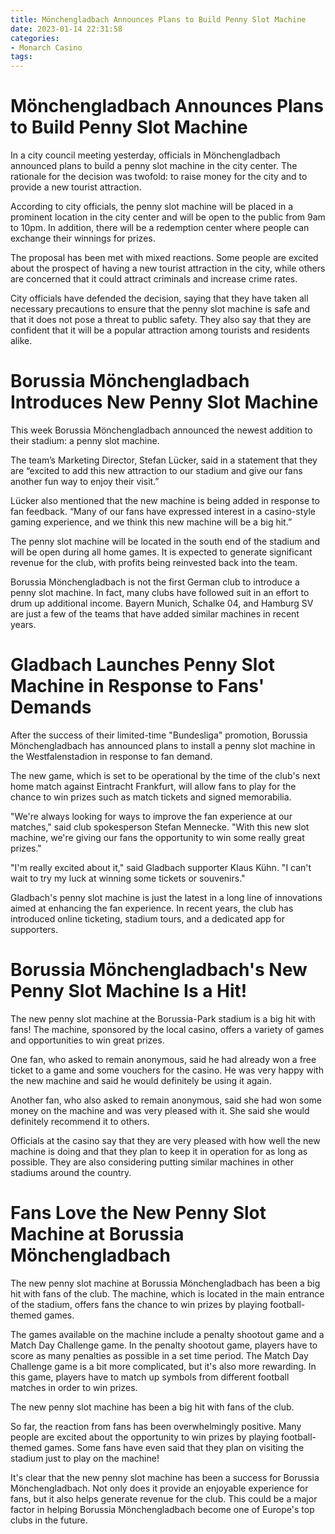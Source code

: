 ```yaml
---
title: Mönchengladbach Announces Plans to Build Penny Slot Machine
date: 2023-01-14 22:31:58
categories:
- Monarch Casino
tags:
---
```



#  Mönchengladbach Announces Plans to Build Penny Slot Machine

In a city council meeting yesterday, officials in Mönchengladbach announced plans to build a penny slot machine in the city center. The rationale for the decision was twofold: to raise money for the city and to provide a new tourist attraction.

According to city officials, the penny slot machine will be placed in a prominent location in the city center and will be open to the public from 9am to 10pm. In addition, there will be a redemption center where people can exchange their winnings for prizes.

The proposal has been met with mixed reactions. Some people are excited about the prospect of having a new tourist attraction in the city, while others are concerned that it could attract criminals and increase crime rates.

City officials have defended the decision, saying that they have taken all necessary precautions to ensure that the penny slot machine is safe and that it does not pose a threat to public safety. They also say that they are confident that it will be a popular attraction among tourists and residents alike.

#  Borussia Mönchengladbach Introduces New Penny Slot Machine

This week Borussia Mönchengladbach announced the newest addition to their stadium: a penny slot machine.

The team’s Marketing Director, Stefan Lücker, said in a statement that they are “excited to add this new attraction to our stadium and give our fans another fun way to enjoy their visit.”

Lücker also mentioned that the new machine is being added in response to fan feedback. “Many of our fans have expressed interest in a casino-style gaming experience, and we think this new machine will be a big hit.”

The penny slot machine will be located in the south end of the stadium and will be open during all home games. It is expected to generate significant revenue for the club, with profits being reinvested back into the team.

Borussia Mönchengladbach is not the first German club to introduce a penny slot machine. In fact, many clubs have followed suit in an effort to drum up additional income. Bayern Munich, Schalke 04, and Hamburg SV are just a few of the teams that have added similar machines in recent years.

#  Gladbach Launches Penny Slot Machine in Response to Fans' Demands

After the success of their limited-time "Bundesliga" promotion, Borussia Mönchengladbach has announced plans to install a penny slot machine in the Westfalenstadion in response to fan demand.

The new game, which is set to be operational by the time of the club's next home match against Eintracht Frankfurt, will allow fans to play for the chance to win prizes such as match tickets and signed memorabilia.

"We're always looking for ways to improve the fan experience at our matches," said club spokesperson Stefan Mennecke. "With this new slot machine, we're giving our fans the opportunity to win some really great prizes."

"I'm really excited about it," said Gladbach supporter Klaus Kühn. "I can't wait to try my luck at winning some tickets or souvenirs."

Gladbach's penny slot machine is just the latest in a long line of innovations aimed at enhancing the fan experience. In recent years, the club has introduced online ticketing, stadium tours, and a dedicated app for supporters.

#  Borussia Mönchengladbach's New Penny Slot Machine Is a Hit!

The new penny slot machine at the Borussia-Park stadium is a big hit with fans! The machine, sponsored by the local casino, offers a variety of games and opportunities to win great prizes.

One fan, who asked to remain anonymous, said he had already won a free ticket to a game and some vouchers for the casino. He was very happy with the new machine and said he would definitely be using it again.

Another fan, who also asked to remain anonymous, said she had won some money on the machine and was very pleased with it. She said she would definitely recommend it to others.

Officials at the casino say that they are very pleased with how well the new machine is doing and that they plan to keep it in operation for as long as possible. They are also considering putting similar machines in other stadiums around the country.

#  Fans Love the New Penny Slot Machine at Borussia Mönchengladbach

The new penny slot machine at Borussia Mönchengladbach has been a big hit with fans of the club. The machine, which is located in the main entrance of the stadium, offers fans the chance to win prizes by playing football-themed games.

The games available on the machine include a penalty shootout game and a Match Day Challenge game. In the penalty shootout game, players have to score as many penalties as possible in a set time period. The Match Day Challenge game is a bit more complicated, but it's also more rewarding. In this game, players have to match up symbols from different football matches in order to win prizes.

The new penny slot machine has been a big hit with fans of the club.

So far, the reaction from fans has been overwhelmingly positive. Many people are excited about the opportunity to win prizes by playing football-themed games. Some fans have even said that they plan on visiting the stadium just to play on the machine!

It's clear that the new penny slot machine has been a success for Borussia Mönchengladbach. Not only does it provide an enjoyable experience for fans, but it also helps generate revenue for the club. This could be a major factor in helping Borussia Mönchengladbach become one of Europe's top clubs in the future.